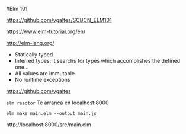 #Elm 101

https://github.com/vgaltes/SCBCN_ELM101

https://www.elm-tutorial.org/en/

http://elm-lang.org/

- Statically typed
- Inferred types: it searchs for types which accomplishes the defined one...
- All values are immutable
- No runtime exceptions

https://github.com/vgaltes


`elm reactor`
Te arranca en localhost:8000

`elm make main.elm --output main.js`

http://localhost:8000/src/main.elm